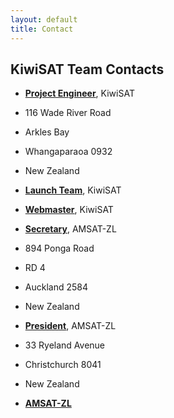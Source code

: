 ```yaml
---
layout: default
title: Contact
---
```

<div class="container">

## KiwiSAT Team Contacts

* [**Project Engineer**](mailto:engineering@kiwisat.org.nz), KiwiSAT
* 116 Wade River Road
* Arkles Bay
* Whangaparaoa 0932
* New Zealand

* [**Launch Team**](mailto:launch@kiwisat.org.nz), KiwiSAT

* [**Webmaster**](mailto:webmaster@kiwisat.org.nz), KiwiSAT

* [**Secretary**](secretary@kiwisat.org.nz), AMSAT-ZL
* 894 Ponga Road
* RD 4
* Auckland 2584
* New Zealand

* [**President**](president@kiwisat.org.nz), AMSAT-ZL
* 33 Ryeland Avenue
* Christchurch 8041
* New Zealand

* [**AMSAT-ZL**](mailto:amsat-zl@kiwisat.org.nz)
</div>